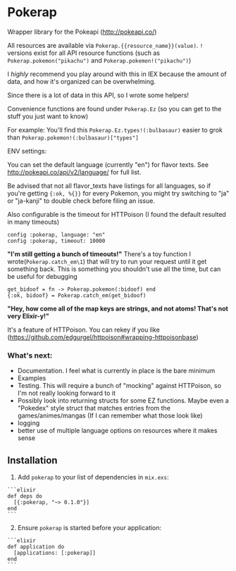 # Pokerap

Wrapper library for the Pokeapi (http://pokeapi.co/)

All resources are available via `Pokerap.{{resource_name}}(value)`. `!` versions exist
for all API resource functions (such as `Pokerap.pokemon("pikachu")` and `Pokerap.pokemon!("pikachu")`)

I _highly_ recommend you play around with this in IEX because the amount of data, and how it's organized can
be overwhelming.

Since there is a lot of data in this API, so I wrote some helpers!

Convenience functions are found under `Pokerap.Ez` (so you can get to the stuff you just want to know)

For example:
You'll find this
`Pokerap.Ez.types!(:bulbasaur)`
easier to grok than
`Pokerap.pokemon!(:bulbasaur)["types"]`

ENV settings:

You can set the default language (currently "en") for flavor texts.
See http://pokeapi.co/api/v2/language/ for full list.

Be advised that not all flavor_texts have listings for
all languages, so if you're getting `{:ok, %{}}` for every Pokemon, you might try
switching to "ja" or "ja-kanji" to double check before filing an issue.

Also configurable is the timeout for HTTPoison (I found the default resulted in many timeouts)
```
config :pokerap, language: "en"
config :pokerap, timeout: 10000
```

**"I'm still getting a bunch of timeouts!"**
There's a toy function I wrote(`Pokerap.catch_em\1`) that will try to run your request
until it get something back. This is something you shouldn't use all the time, but
can be useful for debugging
```
get_bidoof = fn -> Pokerap.pokemon(:bidoof) end
{:ok, bidoof} = Pokerap.catch_em(get_bidoof)
```

**"Hey, how come all of the map keys are strings, and not atoms! That's not very Elixir-y!"**

It's a feature of HTTPoison. You can rekey if you like (https://github.com/edgurgel/httpoison#wrapping-httpoisonbase)

### What's next:
* Documentation. I feel what is currently in place is the bare minimum
* Examples
* Testing. This will require a bunch of "mocking" against HTTPoison, so I'm not really looking forward to it
* Possibly look into returning structs for some EZ functions. Maybe even a "Pokedex" style struct that matches entries from the games/animes/mangas (If I can remember what those look like)
* logging
* better use of multiple language options on resources where it makes sense

## Installation

  1. Add `pokerap` to your list of dependencies in `mix.exs`:

    ```elixir
    def deps do
      [{:pokerap, "~> 0.1.0"}]
    end
    ```

  2. Ensure `pokerap` is started before your application:

    ```elixir
    def application do
      [applications: [:pokerap]]
    end
    ```
